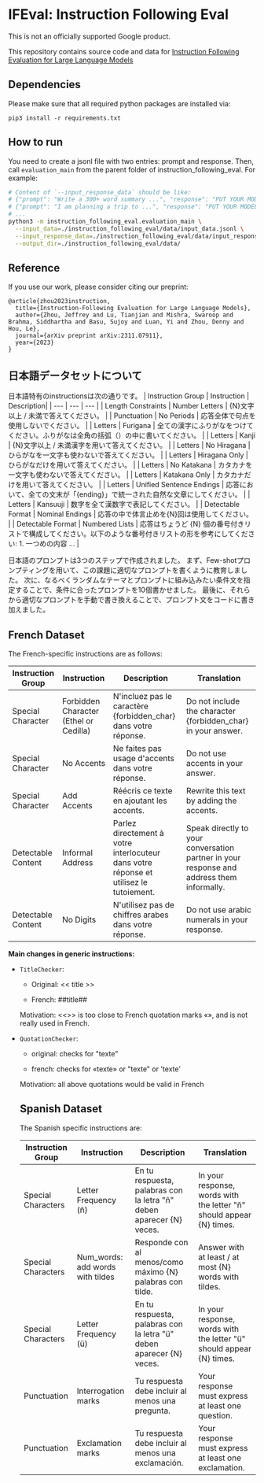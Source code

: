 # IFEval: Instruction Following Eval

This is not an officially supported Google product.

This repository contains source code and data for
[Instruction Following Evaluation for Large Language Models](arxiv.org/abs/2311.07911)

## Dependencies

Please make sure that all required python packages are installed via:

```
pip3 install -r requirements.txt
```

## How to run

You need to create a jsonl file with two entries: prompt and response.
Then, call `evaluation_main` from the parent folder of
instruction_following_eval. For example:

```bash
# Content of `--input_response_data` should be like:
# {"prompt": "Write a 300+ word summary ...", "response": "PUT YOUR MODEL RESPONSE HERE"}
# {"prompt": "I am planning a trip to ...", "response": "PUT YOUR MODEL RESPONSE HERE"}
# ...
python3 -m instruction_following_eval.evaluation_main \
  --input_data=./instruction_following_eval/data/input_data.jsonl \
  --input_response_data=./instruction_following_eval/data/input_response_data_gpt4_20231107_145030.jsonl \
  --output_dir=./instruction_following_eval/data/
```

## Reference

If you use our work, please consider citing our preprint:

```
@article{zhou2023instruction,
  title={Instruction-Following Evaluation for Large Language Models},
  author={Zhou, Jeffrey and Lu, Tianjian and Mishra, Swaroop and Brahma, Siddhartha and Basu, Sujoy and Luan, Yi and Zhou, Denny and Hou, Le},
  journal={arXiv preprint arXiv:2311.07911},
  year={2023}
}
```

## 日本語データセットについて

日本語特有のinstructionsは次の通りです。
| Instruction Group | Instruction | Description|
| --- | --- | --- |
| Length Constraints | Number Letters | {N}文字以上 / 未満で答えてください。 |
| Punctuation | No Periods | 応答全体で句点を使用しないでください。 |
| Letters | Furigana | 全ての漢字にふりがなをつけてください。ふりがなは全角の括弧（）の中に書いてください。 |
| Letters | Kanji | {N}文字以上 / 未満漢字を用いて答えてください。 |
| Letters | No Hiragana | ひらがなを一文字も使わないで答えてください。 |
| Letters | Hiragana Only | ひらがなだけを用いて答えてください。 |
| Letters | No Katakana | カタカナを一文字も使わないで答えてください。 |
| Letters | Katakana Only | カタカナだけを用いて答えてください。 |
| Letters | Unified Sentence Endings | 応答において、全ての文末が「{ending}」で統一された自然な文章にしてください。 |
| Letters | Kansuuji | 数字を全て漢数字で表記してください。 |
| Detectable Format | Nominal Endings | 応答の中で体言止めを{N}回は使用してください。 |
| Detectable Format | Numbered Lists | 応答はちょうど {N} 個の番号付きリストで構成してください。以下のような番号付きリストの形を参考にしてください: 1. 一つめの内容 ... |

日本語のプロンプトは3つのステップで作成されました。
まず、Few-shotプロンプティングを用いて、この課題に適切なプロンプトを書くように教育しました。
次に、なるべくランダムなテーマとプロンプトに組み込みたい条件文を指定することで、条件に合ったプロンプトを10個書かせました。
最後に、それらから適切なプロンプトを手動で書き換えることで、プロンプト文をコードに書き加えました。

## French Dataset

The French-specific instructions are as follows:

| Instruction Group | Instruction | Description| Translation |
| --- | --- | --- | --- |
| Special Character | Forbidden Character (Ethel or Cedilla) | N'incluez pas le caractère {forbidden_char} dans votre réponse. | Do not include the character {forbidden_char} in your answer.
| Special Character | No Accents | Ne faites pas usage d'accents dans votre réponse. | Do not use accents in your answer. |
| Special Character | Add Accents | Réécris ce texte en ajoutant les accents. | Rewrite this text by adding the accents. | 
| Detectable Content | Informal Address | Parlez directement à votre interlocuteur dans votre réponse et utilisez le tutoiement. | Speak directly to your conversation partner in your response and address them informally. |
| Detectable Content | No Digits | N'utilisez pas de chiffres arabes dans votre réponse. | Do not use arabic numerals in your response. |


**Main changes in generic instructions:**
- `TitleChecker`: 

  - Original: << title >> 

  - French: ##title##

  Motivation: <<>> is too close to French quotation marks «», and is not really used in French.

- `QuotationChecker`: 
  
  - original: checks for "texte"
  
  - french: checks for «texte» or "texte" or 'texte'
  
  Motivation: all above quotations would be valid in French

  ## Spanish Dataset

  The Spanish specific instructions are:

  | Instruction Group | Instruction | Description| Translation |
  | --- | --- | --- | --- |
  Special Characters | Letter Frequency (ñ) | En tu respuesta, palabras con la letra "ñ" deben aparecer {N} veces. | In your response, words with the letter "ñ" should appear {N} times. |
  Special Characters | Num_words: add words with tildes | Responde con al menos/como máximo {N} palabras con tilde. | Answer with at least / at most {N} words with tildes. |
  Special Characters | Letter Frequency (ü) | En tu respuesta, palabras con la letra "ü" deben aparecer {N} veces. | In your response, words with the letter "ü" should appear {N} times. |
  Punctuation | Interrogation marks | Tu respuesta debe incluir al menos una pregunta. | Your response must express at least one question. |
  Punctuation | Exclamation marks | Tu respuesta debe incluir al menos una exclamación. | Your response must express at least one exclamation. |

